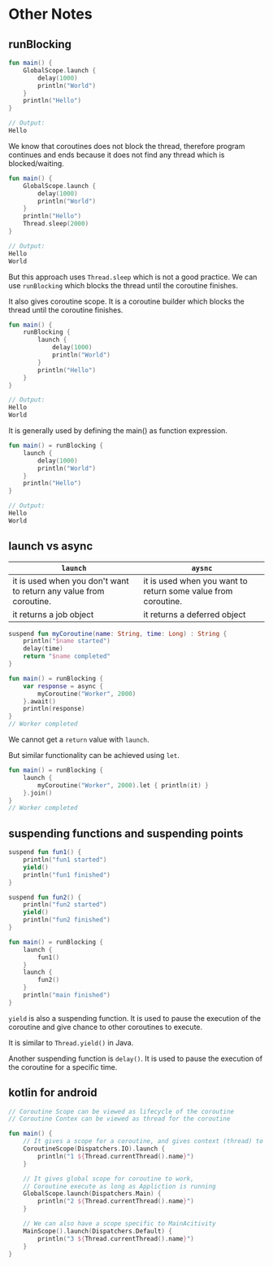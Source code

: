 # Other Notes

## runBlocking

```Kotlin
fun main() {
    GlobalScope.launch {
        delay(1000)
        println("World")
    }
    println("Hello")
}

// Output:
Hello
```

We know that coroutines does not block the thread, therefore program continues and ends because it does not find any thread which is blocked/waiting.

```Kotlin
fun main() {
    GlobalScope.launch {
        delay(1000)
        println("World")
    }
    println("Hello")
    Thread.sleep(2000)
}

// Output:
Hello
World
```

But this approach uses `Thread.sleep` which is not a good practice. We can use `runBlocking` which blocks the thread until the coroutine finishes.

It also gives coroutine scope. It is a coroutine builder which blocks the thread until the coroutine finishes.

```Kotlin
fun main() {
    runBlocking {
        launch {
            delay(1000)
            println("World")
        }
        println("Hello")
    }
}

// Output:
Hello
World
```

It is generally used by defining the main() as function expression.

```Kotlin
fun main() = runBlocking {
    launch {
        delay(1000)
        println("World")
    }
    println("Hello")
}

// Output:
Hello
World
```

## launch vs async

| `launch`                                                           | `aysnc`                                                       |
|--------------------------------------------------------------------|---------------------------------------------------------------|
| it is used when you don't want to return any value from coroutine. | it is used when you want to return some value from coroutine. |
| it returns a job object                                            | it returns a deferred object                                  |

```Kotlin
suspend fun myCoroutine(name: String, time: Long) : String {
    println("$name started")
    delay(time)
    return "$name completed"
}

fun main() = runBlocking {
    var response = async {
        myCoroutine("Worker", 2000)
    }.await()
    println(response)
}
// Worker completed
```
We cannot get a `return` value with `launch`.

But similar functionality can be achieved using `let`.

```Kotlin
fun main() = runBlocking {
    launch {
        myCoroutine("Worker", 2000).let { println(it) }
    }.join()
}
// Worker completed
```

## suspending functions and suspending points

```Kotlin
suspend fun fun1() {
    println("fun1 started")
    yield()
    println("fun1 finished")
}

suspend fun fun2() {
    println("fun2 started")
    yield()
    println("fun2 finished")
}

fun main() = runBlocking {
    launch {
        fun1()
    }
    launch {
        fun2()
    }
    println("main finished")
}
```

`yield` is also a suspending function. It is used to pause the execution of the coroutine and give chance to other coroutines to execute.

It is similar to `Thread.yield()` in Java.

Another suspending function is `delay()`. It is used to pause the execution of the coroutine for a specific time.

## kotlin for android

```Kotlin
// Coroutine Scope can be viewed as lifecycle of the coroutine
// Coroutine Contex can be viewed as thread for the coroutine

fun main() {
    // It gives a scope for a coroutine, and gives context (thread) to execute on
    CoroutineScope(Dispatchers.IO).launch {
        println("1 ${Thread.currentThread().name}")
    }

    // It gives global scope for coroutine to work,
    // Coroutine execute as long as Appliction is running
    GlobalScope.launch(Dispatchers.Main) {
        println("2 ${Thread.currentThread().name}")
    }

    // We can also have a scope specific to MainAcitivity
    MainScope().launch(Dispatchers.Default) {
        println("3 ${Thread.currentThread().name}")
    }
}
```